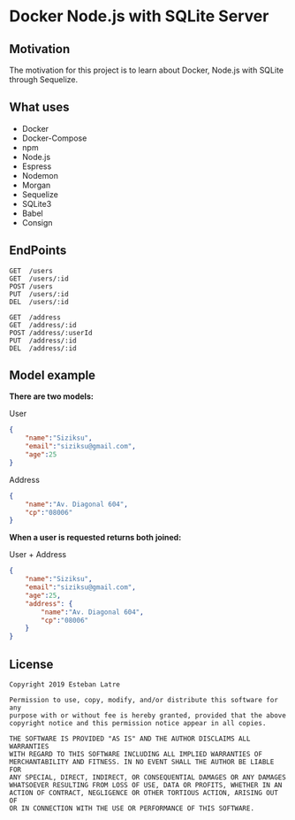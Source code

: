 # Docker Node.js with SQLite Server

## Motivation

The motivation for this project is to learn about Docker, Node.js with SQLite through Sequelize.

## What uses

- Docker
- Docker-Compose
- npm
- Node.js
- Espress
- Nodemon
- Morgan
- Sequelize
- SQLite3
- Babel
- Consign

## EndPoints

```
GET  /users
GET  /users/:id
POST /users
PUT  /users/:id
DEL  /users/:id

GET  /address
GET  /address/:id
POST /address/:userId
PUT  /address/:id
DEL  /address/:id
```

## Model example

**There are two models:**

User

```json
{
    "name":"Siziksu",
    "email":"siziksu@gmail.com",
    "age":25
}
```

Address

```json
{
    "name":"Av. Diagonal 604",
    "cp":"08006"
}
```

**When a user is requested returns both joined:**

User + Address

```json
{
    "name":"Siziksu",
    "email":"siziksu@gmail.com",
    "age":25,
    "address": {
	    "name":"Av. Diagonal 604",
	    "cp":"08006"
    }
}
```

## License
    Copyright 2019 Esteban Latre

    Permission to use, copy, modify, and/or distribute this software for any
    purpose with or without fee is hereby granted, provided that the above
    copyright notice and this permission notice appear in all copies.

    THE SOFTWARE IS PROVIDED "AS IS" AND THE AUTHOR DISCLAIMS ALL WARRANTIES
    WITH REGARD TO THIS SOFTWARE INCLUDING ALL IMPLIED WARRANTIES OF
    MERCHANTABILITY AND FITNESS. IN NO EVENT SHALL THE AUTHOR BE LIABLE FOR
    ANY SPECIAL, DIRECT, INDIRECT, OR CONSEQUENTIAL DAMAGES OR ANY DAMAGES
    WHATSOEVER RESULTING FROM LOSS OF USE, DATA OR PROFITS, WHETHER IN AN
    ACTION OF CONTRACT, NEGLIGENCE OR OTHER TORTIOUS ACTION, ARISING OUT OF
    OR IN CONNECTION WITH THE USE OR PERFORMANCE OF THIS SOFTWARE.